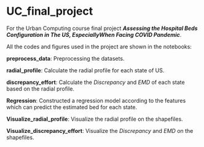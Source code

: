 # UC_final_project

For the Urban Computing course final project ***Assessing the Hospital Beds Configuration in The US, EspeciallyWhen Facing COVID Pandemic***.



All the codes and figures used in the project are shown in the notebooks:

**preprocess_data**: Preprocessing the datasets.

**radial_profile**: Calculate the radial profile for each state of US. 

**discrepancy_effort**: Calculate the *Discrepancy* and *EMD* of each state based on the radial profile.

**Regression**: Constructed a regression model according to the features which can predict the estimated bed for each state.

**Visualize_radial_profile**: Visualize the radial profile on the shapefiles.

**Visualize_discrepancy_effort**: Visualize the *Discrepancy* and *EMD* on the shapefiles.

